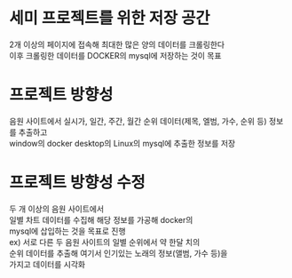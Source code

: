# 세미 프로젝트를 위한 저장 공간
2개 이상의 페이지에 접속해 최대한 많은 양의 데이터를 크롤링한다\
이후 크롤링한 데이터를 DOCKER의 mysql에 저장하는 것이 목표

# 프로젝트 방향성
음원 사이트에서 실시가, 일간, 주간, 월간 순위 데이터(제목, 엘범, 가수, 순위 등) 정보를 추출하고\
window의 docker desktop의 Linux의 mysql에 추출한 정보를 저장

# 프로젝트 방향성 수정
두 개 이상의 음원 사이트에서\
일별 차트 데이터를 수집해 해당 정보를 가공해 docker의\
mysql에 삽입하는 것을 목표로 진행\
ex) 서로 다른 두 음원 사이트의 일별 순위에서 약 한달 치의\
순위 데이터를 추출해 여기서 인기있는 노래의 정보(앨범, 가수 등)을\
가지고 데이터를 시각화
